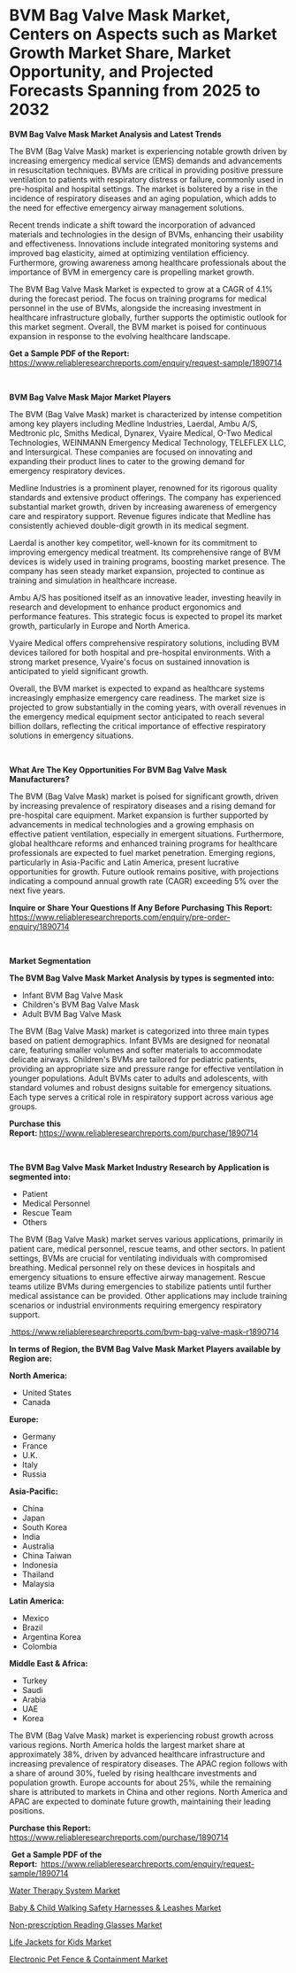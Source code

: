 <p><h1>BVM Bag Valve Mask Market, Centers on Aspects such as Market Growth Market Share, Market Opportunity, and Projected Forecasts Spanning from 2025 to 2032</h1></p><p><strong>BVM Bag Valve Mask Market Analysis and Latest Trends</strong></p>
<p><p>The BVM (Bag Valve Mask) market is experiencing notable growth driven by increasing emergency medical service (EMS) demands and advancements in resuscitation techniques. BVMs are critical in providing positive pressure ventilation to patients with respiratory distress or failure, commonly used in pre-hospital and hospital settings. The market is bolstered by a rise in the incidence of respiratory diseases and an aging population, which adds to the need for effective emergency airway management solutions.</p><p>Recent trends indicate a shift toward the incorporation of advanced materials and technologies in the design of BVMs, enhancing their usability and effectiveness. Innovations include integrated monitoring systems and improved bag elasticity, aimed at optimizing ventilation efficiency. Furthermore, growing awareness among healthcare professionals about the importance of BVM in emergency care is propelling market growth.</p><p>The BVM Bag Valve Mask Market is expected to grow at a CAGR of 4.1% during the forecast period. The focus on training programs for medical personnel in the use of BVMs, alongside the increasing investment in healthcare infrastructure globally, further supports the optimistic outlook for this market segment. Overall, the BVM market is poised for continuous expansion in response to the evolving healthcare landscape.</p></p>
<p><strong>Get a Sample PDF of the Report:&nbsp;</strong> <a href="https://www.reliableresearchreports.com/enquiry/request-sample/1890714?utm_campaign=123&utm_medium=2&utm_source=Github&utm_content=ia&utm_term=06042025&utm_id=bvm-bag-valve-mask">https://www.reliableresearchreports.com/enquiry/request-sample/1890714</a></p>
<p>&nbsp;</p>
<p><strong>BVM Bag Valve Mask Major Market Players</strong></p>
<p><p>The BVM (Bag Valve Mask) market is characterized by intense competition among key players including Medline Industries, Laerdal, Ambu A/S, Medtronic plc, Smiths Medical, Dynarex, Vyaire Medical, O-Two Medical Technologies, WEINMANN Emergency Medical Technology, TELEFLEX LLC, and Intersurgical. These companies are focused on innovating and expanding their product lines to cater to the growing demand for emergency respiratory devices.</p><p>Medline Industries is a prominent player, renowned for its rigorous quality standards and extensive product offerings. The company has experienced substantial market growth, driven by increasing awareness of emergency care and respiratory support. Revenue figures indicate that Medline has consistently achieved double-digit growth in its medical segment.</p><p>Laerdal is another key competitor, well-known for its commitment to improving emergency medical treatment. Its comprehensive range of BVM devices is widely used in training programs, boosting market presence. The company has seen steady market expansion, projected to continue as training and simulation in healthcare increase.</p><p>Ambu A/S has positioned itself as an innovative leader, investing heavily in research and development to enhance product ergonomics and performance features. This strategic focus is expected to propel its market growth, particularly in Europe and North America.</p><p>Vyaire Medical offers comprehensive respiratory solutions, including BVM devices tailored for both hospital and pre-hospital environments. With a strong market presence, Vyaire's focus on sustained innovation is anticipated to yield significant growth.</p><p>Overall, the BVM market is expected to expand as healthcare systems increasingly emphasize emergency care readiness. The market size is projected to grow substantially in the coming years, with overall revenues in the emergency medical equipment sector anticipated to reach several billion dollars, reflecting the critical importance of effective respiratory solutions in emergency situations.</p></p>
<p>&nbsp;</p>
<p><strong>What Are The Key Opportunities For BVM Bag Valve Mask Manufacturers?</strong></p>
<p><p>The BVM (Bag Valve Mask) market is poised for significant growth, driven by increasing prevalence of respiratory diseases and a rising demand for pre-hospital care equipment. Market expansion is further supported by advancements in medical technologies and a growing emphasis on effective patient ventilation, especially in emergent situations. Furthermore, global healthcare reforms and enhanced training programs for healthcare professionals are expected to fuel market penetration. Emerging regions, particularly in Asia-Pacific and Latin America, present lucrative opportunities for growth. Future outlook remains positive, with projections indicating a compound annual growth rate (CAGR) exceeding 5% over the next five years.</p></p>
<p><strong>Inquire or Share Your Questions If Any Before Purchasing This Report:</strong> <a href="https://www.reliableresearchreports.com/enquiry/pre-order-enquiry/1890714?utm_campaign=123&utm_medium=2&utm_source=Github&utm_content=ia&utm_term=06042025&utm_id=bvm-bag-valve-mask">https://www.reliableresearchreports.com/enquiry/pre-order-enquiry/1890714</a></p>
<p>&nbsp;</p>
<p><strong>Market Segmentation</strong></p>
<p><strong>The BVM Bag Valve Mask Market Analysis by types is segmented into:</strong></p>
<p><ul><li>Infant BVM Bag Valve Mask</li><li>Children's BVM Bag Valve Mask</li><li>Adult BVM Bag Valve Mask</li></ul></p>
<p><p>The BVM (Bag Valve Mask) market is categorized into three main types based on patient demographics. Infant BVMs are designed for neonatal care, featuring smaller volumes and softer materials to accommodate delicate airways. Children's BVMs are tailored for pediatric patients, providing an appropriate size and pressure range for effective ventilation in younger populations. Adult BVMs cater to adults and adolescents, with standard volumes and robust designs suitable for emergency situations. Each type serves a critical role in respiratory support across various age groups.</p></p>
<p><strong>Purchase this Report:&nbsp;</strong><a href="https://www.reliableresearchreports.com/purchase/1890714?utm_campaign=123&utm_medium=2&utm_source=Github&utm_content=ia&utm_term=06042025&utm_id=bvm-bag-valve-mask">https://www.reliableresearchreports.com/purchase/1890714</a></p>
<p>&nbsp;</p>
<p><strong>The BVM Bag Valve Mask Market Industry Research by Application is segmented into:</strong></p>
<p><ul><li>Patient</li><li>Medical Personnel</li><li>Rescue Team</li><li>Others</li></ul></p>
<p><p>The BVM (Bag Valve Mask) market serves various applications, primarily in patient care, medical personnel, rescue teams, and other sectors. In patient settings, BVMs are crucial for ventilating individuals with compromised breathing. Medical personnel rely on these devices in hospitals and emergency situations to ensure effective airway management. Rescue teams utilize BVMs during emergencies to stabilize patients until further medical assistance can be provided. Other applications may include training scenarios or industrial environments requiring emergency respiratory support.</p></p>
<p><a href="https://www.reliableresearchreports.com/bvm-bag-valve-mask-r1890714?utm_campaign=123&utm_medium=2&utm_source=Github&utm_content=ia&utm_term=06042025&utm_id=bvm-bag-valve-mask">&nbsp;https://www.reliableresearchreports.com/bvm-bag-valve-mask-r1890714</a></p>
<p><strong>In terms of Region, the BVM Bag Valve Mask Market Players available by Region are:</strong></p>
<p>
    <p> <strong> North America: </strong>
        <ul>
            <li>United States</li>
            <li>Canada</li>
        </ul>
        </p> 
    <p> <strong> Europe: </strong>
        <ul>
            <li>Germany</li>
            <li>France</li>
            <li>U.K.</li>
            <li>Italy</li>
            <li>Russia</li>
        </ul>
        </p> 
    <p> <strong> Asia-Pacific: </strong>
        <ul>
            <li>China</li>
            <li>Japan</li>
            <li>South Korea</li>
            <li>India</li>
            <li>Australia</li>
            <li>China Taiwan</li>
            <li>Indonesia</li>
            <li>Thailand</li>
            <li>Malaysia</li>
        </ul>
        </p> 
    <p> <strong> Latin America: </strong>
        <ul>
            <li>Mexico</li>
            <li>Brazil</li>
            <li>Argentina Korea</li>
            <li>Colombia</li>
        </ul>
        </p> 
    <p> <strong> Middle East & Africa: </strong>
        <ul>
            <li>Turkey</li>
            <li>Saudi</li>
            <li>Arabia</li>
            <li>UAE</li>
            <li>Korea</li>
        </ul>
    </p>
    </p>
<p><p>The BVM (Bag Valve Mask) market is experiencing robust growth across various regions. North America holds the largest market share at approximately 38%, driven by advanced healthcare infrastructure and increasing prevalence of respiratory diseases. The APAC region follows with a share of around 30%, fueled by rising healthcare investments and population growth. Europe accounts for about 25%, while the remaining share is attributed to markets in China and other regions. North America and APAC are expected to dominate future growth, maintaining their leading positions.</p></p>
<p><strong>Purchase this Report: </strong><a href="https://www.reliableresearchreports.com/purchase/1890714?utm_campaign=123&utm_medium=2&utm_source=Github&utm_content=ia&utm_term=06042025&utm_id=bvm-bag-valve-mask">https://www.reliableresearchreports.com/purchase/1890714</a></p>
<p>&nbsp;<strong>Get a Sample PDF of the Report:&nbsp;&nbsp;</strong><a href="https://www.reliableresearchreports.com/enquiry/request-sample/1890714?utm_campaign=123&utm_medium=2&utm_source=Github&utm_content=ia&utm_term=06042025&utm_id=bvm-bag-valve-mask">https://www.reliableresearchreports.com/enquiry/request-sample/1890714</a></p>
<p><strong></strong></p>
<p><p><a href="https://github.com/jugutstam/Market-Research-Report-List-1/blob/main/water-therapy-system-market.md?utm_campaign=123&utm_medium=2&utm_source=Github&utm_content=ia&utm_term=06042025&utm_id=bvm-bag-valve-mask">Water Therapy System Market</a></p><p><a href="https://github.com/moratronak3q/Market-Research-Report-List-1/blob/main/baby-child-walking-safety-harnesses-leashes-market.md?utm_campaign=123&utm_medium=2&utm_source=Github&utm_content=ia&utm_term=06042025&utm_id=bvm-bag-valve-mask">Baby & Child Walking Safety Harnesses & Leashes Market</a></p><p><a href="https://github.com/zakkistuey/Market-Research-Report-List-1/blob/main/non-prescription-reading-glasses-market.md?utm_campaign=123&utm_medium=2&utm_source=Github&utm_content=ia&utm_term=06042025&utm_id=bvm-bag-valve-mask">Non-prescription Reading Glasses Market</a></p><p><a href="https://github.com/pilukypalis/Market-Research-Report-List-1/blob/main/life-jackets-for-kids-market.md?utm_campaign=123&utm_medium=2&utm_source=Github&utm_content=ia&utm_term=06042025&utm_id=bvm-bag-valve-mask">Life Jackets for Kids Market</a></p><p><a href="https://github.com/reahmmunises/Market-Research-Report-List-1/blob/main/electronic-pet-fence-containment-market.md?utm_campaign=123&utm_medium=2&utm_source=Github&utm_content=ia&utm_term=06042025&utm_id=bvm-bag-valve-mask">Electronic Pet Fence & Containment Market</a></p></p>